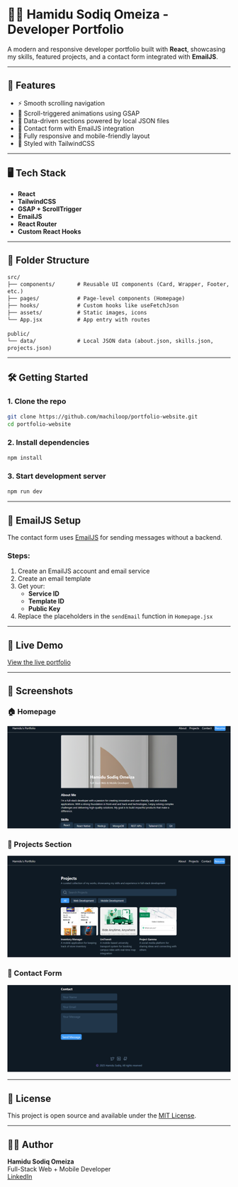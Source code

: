 # 🧑‍💻 Hamidu Sodiq Omeiza - Developer Portfolio

A modern and responsive developer portfolio built with **React**, showcasing my skills, featured projects, and a contact form integrated with **EmailJS**.

---

## 🚀 Features

- ⚡ Smooth scrolling navigation
- 💼 Scroll-triggered animations using GSAP
- 📂 Data-driven sections powered by local JSON files
- 📧 Contact form with EmailJS integration
- 📱 Fully responsive and mobile-friendly layout
- 🎨 Styled with TailwindCSS

---

## 🖥️ Tech Stack

- **React**
- **TailwindCSS**
- **GSAP + ScrollTrigger**
- **EmailJS**
- **React Router**
- **Custom React Hooks**

---

## 📁 Folder Structure

```
src/
├── components/       # Reusable UI components (Card, Wrapper, Footer, etc.)
├── pages/            # Page-level components (Homepage)
├── hooks/            # Custom hooks like useFetchJson
├── assets/           # Static images, icons
└── App.jsx           # App entry with routes

public/
└── data/             # Local JSON data (about.json, skills.json, projects.json)
```

---

## 🛠️ Getting Started

### 1. Clone the repo

```bash
git clone https://github.com/machiloop/portfolio-website.git
cd portfolio-website
```

### 2. Install dependencies

```bash
npm install
```

### 3. Start development server

```bash
npm run dev
```

---

## 🔐 EmailJS Setup

The contact form uses [EmailJS](https://www.emailjs.com) for sending messages without a backend.

### Steps:

1. Create an EmailJS account and email service
2. Create an email template
3. Get your:
   - **Service ID**
   - **Template ID**
   - **Public Key**
4. Replace the placeholders in the `sendEmail` function in `Homepage.jsx`

---

## 🔗 Live Demo

[View the live portfolio](https://portfolio-website-liard-nu.vercel.app/)

---

## 📸 Screenshots

### 🏠 Homepage

![Homepage](/public/screenshots/homepage.png)

### 💼 Projects Section

![Projects](/public/screenshots/projects.png)

### 📧 Contact Form

![Contact Form](/public/screenshots/contact.png)

---

## 📝 License

This project is open source and available under the [MIT License](LICENSE).

---

## 🙋‍♂️ Author

**Hamidu Sodiq Omeiza**  
Full-Stack Web + Mobile Developer  
[LinkedIn](https://linkedin.com/in/hsodiq14)
